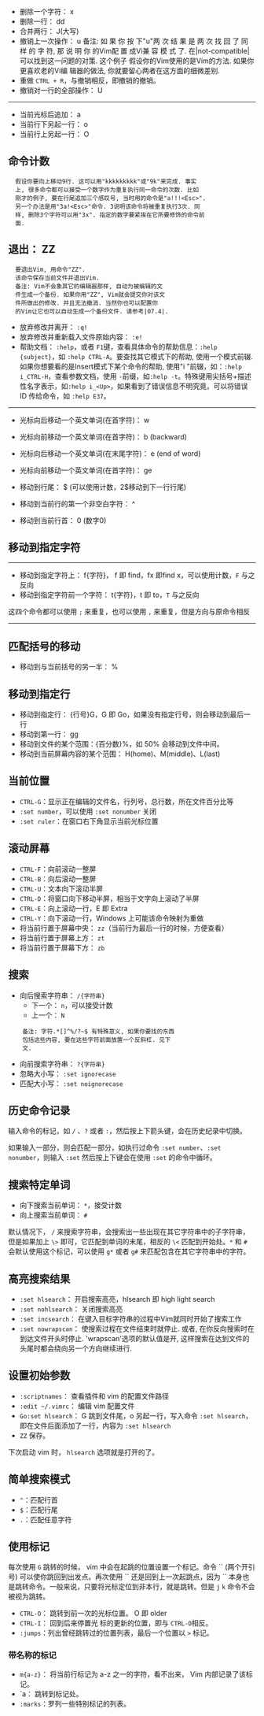 - 删除一个字符： x
- 删除一行： dd
- 合并两行： J(大写)
- 撤销上一次操作： u
      备注: 如 果 你 按 下"u"两 次 结 果 是 两 次 找 回 了 同
      样 的 字 符, 那 说 明 你 的Vim配 置 成Vi兼 容 模 式 了.
      在|not-compatible|可以找到这一问题的对策. 这个例子
      假设你的Vim使用的是Vim的方法. 如果你更喜欢老的Vi编
      辑器的做法, 你就要留心两者在这方面的细微差别.
- 重做 `CTRL + R`，与撤销相反，即撤销的撤销。
- 撤销对一行的全部操作： U

----

- 当前光标后追加： a
- 当前行下另起一行： o
- 当前行上另起一行： O

## 命令计数

      假设你要向上移动9行. 这可以用"kkkkkkkkk"或"9k"来完成. 事实
      上, 很多命令都可以接受一个数字作为重复执行同一命令的次数. 比如
      刚才的例子, 要在行尾追加三个感叹号, 当时用的命令是"a!!!<Esc>".
      另一个办法是用"3a!<Esc>"命令. 3说明该命令将被重复执行3次. 同
      样, 删除3个字符可以用"3x". 指定的数字要紧挨在它所要修饰的命令前
      面.

## 退出： ZZ

      要退出Vim, 用命令"ZZ".
      该命令保存当前文件并退出Vim.
      备注: Vim不会象其它的编辑器那样, 自动为被编辑的文
      件生成一个备份. 如果你用"ZZ", Vim就会提交你对该文
      件所做出的修改. 并且无法撤消. 当然你也可以配置你
      的Vim让它也可以自动生成一个备份文件. 请参考|07.4|.

- 放弃修改并离开： `:q!`
- 放弃修改并重新载入文件原始内容： `:e!`
- 帮助文档： `:help`，或者 `F1`键，查看具体命令的帮助信息：`:help {subject}`，如 `:help CTRL-A`。要查找其它模式下的帮助, 使用一个模式前辍. 如果你想要看的是Insert模式下某个命令的帮助, 使用"i "前辍，如：`:help i_CTRL-H`，查看参数文档，使用 `-`前缀，如`:help -t`。特殊键用尖括号+描述性名字表示，如`:help i_<Up>`，如果看到了错误信息不明究竟，可以将错误 ID 传给命令，如 `:help E37`。

----

- 光标向后移动一个英文单词(在首字符)： w
- 光标向前移动一个英文单词(在首字符)： b (backward)
- 光标向后移动一个英文单词(在末尾字符)： e (end of word)
- 光标向前移动一个英文单词(在首字符)： ge

- 移动到行尾： $ (可以使用计数，2$移动到下一行行尾)
- 移动到当前行的第一个非空白字符： ^
- 移动到当前行首： 0 (数字0)

## 移动到指定字符

---

- 移动到指定字符上： f{字符}， f 即 find，fx 即find x，可以使用计数，`F` 与之反向
- 移动到指定字符前一个字符： t{字符}，t 即 to，`T` 与之反向

这四个命令都可以使用 `;` 来重复，也可以使用 `,` 来重复，但是方向与原命令相反

---

## 匹配括号的移动

- 移动到与当前括号的另一半： %

## 移动到指定行

- 移动到指定行： {行号}G，G 即 Go，如果没有指定行号，则会移动到最后一行
- 移动到第一行： gg
- 移动到文件的某个范围：{百分数}%，如 50% 会移动到文件中间。
- 移动到当前屏幕内容的某个范围： H(home)、M(middle)、L(last)

## 当前位置

- `CTRL-G`：显示正在编辑的文件名，行列号，总行数，所在文件百分比等
- `:set number`，可以使用 `:set nonumber` 关闭
- `:set ruler`：在窗口右下角显示当前光标位置

## 滚动屏幕

- `CTRL-F`：向前滚动一整屏
- `CTRL-B`：向后滚动一整屏
- `CTRL-U`：文本向下滚动半屏
- `CTRL-D`：将窗口向下移动半屏，相当于文字向上滚动了半屏
- `CTRL-E`：向上滚动一行，E 即 Extra
- `CTRL-Y`：向下滚动一行，Windows 上可能该命令映射为重做
- 将当前行置于屏幕中央： `zz`（当前行为最后一行的时候，方便查看）
- 将当前行置于屏幕上方： `zt`
- 将当前行置于屏幕下方： `zb`

## 搜索

- 向后搜索字符串： `/{字符串}`
  - 下一个： `n`，可以接受计数
  - 上一个： `N`

```
    备注: 字符.*[]^%/?~$ 有特殊意义, 如果你要找的东西
    包括这些内容, 要在这些字符前面放置一个反斜杠. 见下
    文.
```

- 向前搜索字符串： `?{字符串}`
- 忽略大小写： `:set ignorecase`
- 匹配大小写： `:set noignorecase`

## 历史命令记录

输入命令的标记，如 `/` 、`?` 或者 `:`，然后按上下箭头键，会在历史纪录中切换。

如果输入一部分，则会匹配一部分，如执行过命令 `:set number`、`:set nonumber`，则输入 `:set` 然后按上下键会在使用 `:set` 的命令中循环。

## 搜索特定单词

- 向下搜索当前单词： `*`，接受计数
- 向上搜索当前单词： `#`

默认情况下， `/` 来搜索字符串，会搜索出一些出现在其它字符串中的子字符串，但是如果加上 `\>` 即可，它匹配到单词的末尾，相反的 `\<` 匹配到开始处。`*` 和 `#` 会默认使用这个标记，可以使用 `g*` 或者 `g#` 来匹配包含在其它字符串中的字符。

## 高亮搜索结果

- `:set hlsearch`： 开启搜索高亮，hlsearch 即 high light search
- `:set nohlsearch`： 关闭搜索高亮
- `:set incsearch`： 在键入目标字符串的过程中Vim就同时开始了搜索工作
- `:set nowrapscan`： 使搜索过程在文件结束时就停止. 或者, 在你反向搜索时在到达文件开头时停止. 'wrapscan'选项的默认值是开, 这样搜索在达到文件的头尾时都会绕向另一个方向继续进行.

## 设置初始参数

- `:scriptnames`： 查看插件和 vim 的配置文件路径
- `:edit ~/.vimrc`： 编辑 vim 配置文件
- `Go:set hlsearch`： G 跳到文件尾，o 另起一行，写入命令 `:set hlsearch`，即在文件后面添加了一行，内容为 `:set hlsearch`
- `ZZ` 保存。

下次启动 vim 时， `hlsearch` 选项就是打开的了。

## 简单搜索模式

- `^`：匹配行首
- `$`：匹配行尾
- `.`：匹配任意字符

## 使用标记

每次使用 `G` 跳转的时候， vim 中会在起跳的位置设置一个标记。命令 \`\` (两个开引号) 可以使你跳回到出发点。再次使用 \`\` 还是回到上一次起跳点，因为 \`\` 本身也是跳转命令。一般来说，只要将光标定位到非本行，就是跳转。但是 `j` `k` 命令不会被视为跳转。

- `CTRL-O`： 跳转到前一次的光标位置。 O 即 older
- `CTRL-I`： 回到后来停置光
标的更新的位置，即与 `CTRL-O`相反。
- `:jumps`：列出曾经跳转过的位置列表，最后一个位置以 `>` 标记。

### 带名称的标记

- `m{a-z}`： 将当前行标记为 a-z 之一的字符，看不出来， Vim 内部记录了该标记。
- \`a： 跳转到标记处。
- `:marks`：罗列一些特别标记的列表。

#
